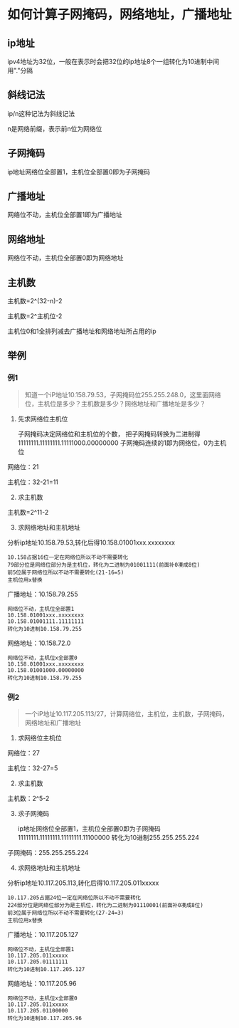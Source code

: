 # 如何计算子网掩码，网络地址，广播地址

## ip地址
ipv4地址为32位，一般在表示时会把32位的ip地址8个一组转化为10进制中间用"."分隔

## 斜线记法
ip/n这种记法为斜线记法

n是网络前缀，表示前n位为网络位

## 子网掩码
ip地址网络位全部置1，主机位全部置0即为子网掩码

## 广播地址
网络位不动，主机位全部置1即为广播地址

## 网络地址
网络位不动，主机位全部置0即为网络地址

## 主机数
主机数=2^(32-n)-2

主机数=2^主机位-2

主机位0和1全排列减去广播地址和网络地址所占用的ip

## 举例
### 例1
> 知道一个iP地址10.158.79.53，子网掩码位255.255.248.0，这里面网络位，主机位是多少？主机数是多少？网络地址和广播地址是多少？

1. 先求网络位主机位


    子网掩码决定网络位和主机位的个数，
    把子网掩码转换为二进制得11111111.11111111.11111000.00000000
    子网掩码连续的1即为网络位，0为主机位

网络位：21

主机位：32-21=11

2. 求主机数

主机数=2^11-2

3. 求网络地址和主机地址

分析ip地址10.158.79.53,转化后得10.158.01001xxx.xxxxxxxx

    10.158占据16位一定在网络位所以不动不需要转化
    79部分位是网络位部分为是主机位，转化为二进制为01001111(前面补0凑成8位)
    前5位属于网络位所以不动不需要转化(21-16=5)
    主机位用x替换

广播地址：10.158.79.255

    网络位不动，主机位全部置1
    10.158.01001xxx.xxxxxxxx
    10.158.01001111.11111111
    转化为10进制10.158.79.255

网络地址：10.158.72.0

    网络位不动，主机位x全部置0
    10.158.01001xxx.xxxxxxxx
    10.158.01001000.00000000
    转化为10进制10.158.79.255
    
### 例2

> 一个iP地址10.117.205.113/27，计算网络位，主机位，主机数，子网掩码，网络地址和广播地址

1. 求网络位主机位

网络位：27

主机位：32-27=5

2. 求主机数

主机数：2^5-2

3. 求子网掩码


    ip地址网络位全部置1，主机位全部置0即为子网掩码
    11111111.11111111.11111111.11100000
    转化为10进制255.255.255.224
    
子网掩码：255.255.255.224

4. 求网络地址和主机地址

分析ip地址10.117.205.113,转化后得10.117.205.011xxxxx

    10.117.205占据24位一定在网络位所以不动不需要转化
    224部分位是网络位部分为是主机位，转化为二进制为01110001(前面补0凑成8位)
    前3位属于网络位所以不动不需要转化(27-24=3)
    主机位用x替换

广播地址：10.117.205.127

    网络位不动，主机位全部置1
    10.117.205.011xxxxx
    10.117.205.01111111
    转化为10进制10.117.205.127

网络地址：10.117.205.96

    网络位不动，主机位x全部置0
    10.117.205.011xxxxx
    10.117.205.01100000
    转化为10进制10.117.205.96
